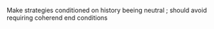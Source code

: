 
Make strategies conditioned on history beeing neutral ; should avoid requiring coherend end conditions
